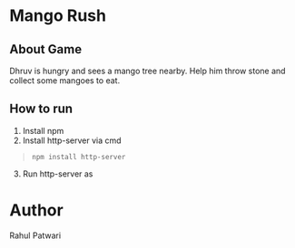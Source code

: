 # Mango Rush
## About Game
Dhruv is hungry and sees a mango tree nearby.
Help him throw stone and collect some mangoes to eat.

## How to run
1. Install npm
2. Install http-server via cmd 
> `npm install http-server`
3. Run http-server as


# Author
Rahul Patwari

